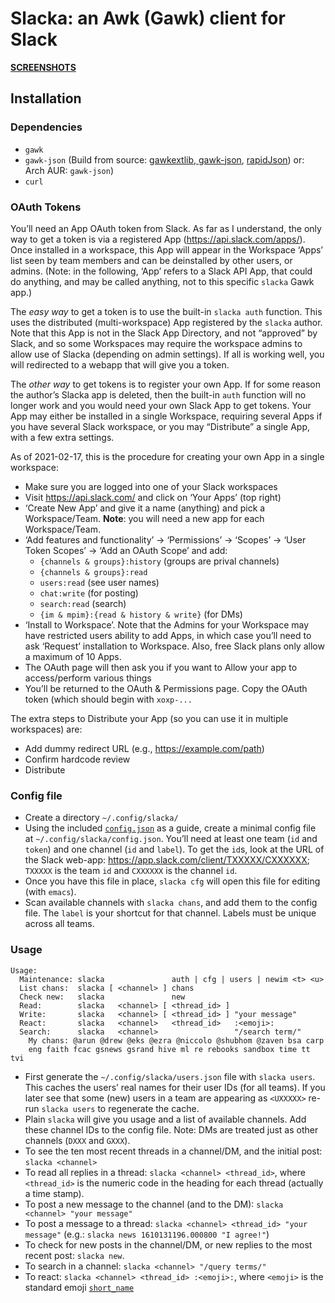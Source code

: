 # Slacka: an Awk (Gawk) client for Slack

[**SCREENSHOTS**](doc/screenshots.md)

## Installation

### Dependencies

 * `gawk`
 * `gawk-json` (Build from source:
   [gawkextlib, gawk-json](https://sourceforge.net/p/gawkextlib/),
   [rapidJson](https://rapidjson.org/)) or: Arch AUR: `gawk-json`)
 * `curl`

### OAuth Tokens

You’ll need an App OAuth token from Slack. As far as I understand, the
only way to get a token is via a registered App
(<https://api.slack.com/apps/>). Once installed in a workspace, this
App will appear in the Workspace ‘Apps’ list seen by team members and
can be deinstalled by other users, or admins. (Note: in the following,
‘App’ refers to a Slack API App, that could do anything, and may be
called anything, not to this specific `slacka` Gawk app.)

The _easy way_ to get a token is to use the built-in `slacka auth`
function. This uses the distributed (multi-workspace) App registered
by the `slacka` author.  Note that this App is not in the Slack App
Directory, and not “approved” by Slack, and so some Workspaces may
require the workspace admins to allow use of Slacka (depending on
admin settings). If all is working well, you will redirected to a
webapp that will give you a token.

The _other way_ to get tokens is to register your own App.  If for
some reason the author’s Slacka app is deleted, then the built-in
`auth` function will no longer work and you would need your own Slack
App to get tokens.  Your App may either be installed in a single
Workspace, requiring several Apps if you have several Slack workspace,
or you may “Distribute” a single App, with a few extra settings.

As of 2021-02-17, this is the procedure for creating your own App in a
single workspace:

 * Make sure you are logged into one of your Slack workspaces
 * Visit <https://api.slack.com/> and click on ‘Your Apps’ (top right)
 * ‘Create New App’ and give it a name (anything) and pick a
   Workspace/Team. **Note**: you will need a new app for each
   Workspace/Team.
 * ‘Add features and functionality’ -> ‘Permissions’ -> ‘Scopes’ ->
   ‘User Token Scopes’ -> ‘Add an OAuth Scope’ and add:
    * `{channels & groups}:history` (groups are prival channels)
    * `{channels & groups}:read`
    * `users:read` (see user names)
    * `chat:write` (for posting)
    * `search:read` (search)
    * `{im & mpim}:{read & history & write}` (for DMs)
 * ‘Install to Workspace’. Note that the Admins for your Workspace may
   have restricted users ability to add Apps, in which case you’ll
   need to ask ‘Request’ installation to Workspace. Also, free Slack
   plans only allow a maximum of 10 Apps.
 * The OAuth page will then ask you if you want to Allow your app to
   access/perform various things
 * You’ll be returned to the OAuth & Permissions page. Copy the OAuth
   token (which should begin with `xoxp-...`

The extra steps to Distribute your App (so you can use it in multiple
workspaces) are:

 * Add dummy redirect URL (e.g., <https://example.com/path>)
 * Confirm hardcode review
 * Distribute

### Config file

 * Create a directory `~/.config/slacka/`
 * Using the included [`config.json`](config.json) as a guide, create
   a minimal config file at `~/.config/slacka/config.json`. You’ll
   need at least one team (`id` and `token`) and one channel (`id` and
   `label`). To get the `id`s, look at the URL of the Slack web-app:
   <https://app.slack.com/client/TXXXXX/CXXXXXX>; `TXXXXX` is the team
   `id` and `CXXXXXX` is the channel `id`. 
 * Once you have this file in place, `slacka cfg` will open this file
   for editing (with `emacs`).
 * Scan available channels with `slacka chans`, and add them to the
   config file.  The `label` is your shortcut for that channel. Labels
   must be unique across all teams.

### Usage

```
Usage:
  Maintenance: slacka               auth | cfg | users | newim <t> <u>
  List chans:  slacka [ <channel> ] chans
  Check new:   slacka               new
  Read:        slacka   <channel> [ <thread_id> ] 
  Write:       slacka   <channel> [ <thread_id> ] "your message"
  React:       slacka   <channel>   <thread_id>   :<emoji>:
  Search:      slacka   <channel>                 "/search term/"
    My chans: @arun @drew @eks @ezra @niccolo @shubhom @zaven bsa carp
    eng faith fcac gsnews gsrand hive ml re rebooks sandbox time tt tvi
```

 * First generate the `~/.config/slacka/users.json` file with `slacka
   users`. This caches the users’ real names for their user IDs (for
   all teams). If you later see that some (new) users in a team are
   appearing as `<UXXXXX>` re-run `slacka users` to regenerate the
   cache.
 * Plain `slacka` will give you usage and a list of available
   channels. Add these channel IDs to the config file. Note: DMs are
   treated just as other channels (`DXXX` and `GXXX`).
 * To see the ten most recent threads in a channel/DM, and the initial
   post: `slacka <channel>`
 * To read all replies in a thread: `slacka <channel> <thread_id>`,
   where `<thread_id>` is the numeric code in the heading for each
   thread (actually a time stamp).
 * To post a new message to the channel (and to the DM): `slacka
   <channel> "your message"`
 * To post a message to a thread: `slacka <channel> <thread_id> "your
   message"` (e.g.: `slacka news 1610131196.000800 "I agree!"`)
 * To check for new posts in the channel/DM, or new replies to the most
   recent post: `slacka new`.
 * To search in a channel: `slacka <channel> "/query terms/"`
 * To react: `slacka <channel> <thread_id> :<emoji>:`, where `<emoji>`
   is the standard emoji [`short_name`](emojis.txt)


